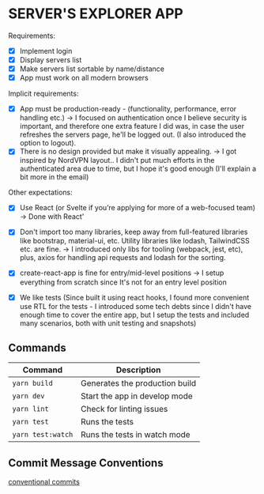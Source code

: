 # SERVER'S EXPLORER APP

Requirements:
- [x] Implement login
- [x] Display servers list
- [x] Make servers list sortable by name/distance
- [x] App must work on all modern browsers

Implicit requirements:
- [x] App must be production-ready - (functionality, performance, error handling etc.) -> I focused on authentication once I believe security is important, and therefore one extra feature I did was, in case the user refreshes the servers page, he'll be logged out. (I also introduced the option to logout).
- [x] There is no design provided but make it visually appealing. -> I got inspired by NordVPN layout.. I didn't put much efforts in the authenticated area due to time, but I hope it's good enough (I'll explain a bit more in the email)

Other expectations:
- [x] Use React (or Svelte if you’re applying for more of a web-focused team) -> Done with React'
- [x] Don't import too many libraries, keep away from full-featured libraries like bootstrap, material-ui, etc. Utility libraries like lodash,
TailwindCSS etc. are fine. -> I introduced only libs for tooling (webpack, jest, etc), plus, axios for handling api requests and lodash for the sorting.
- [x] create-react-app is fine for entry/mid-level positions -> I setup everything from scratch since It's not for an entry level position
- [x] We like tests (Since built it using react hooks, I found more convenient use RTL for the tests - I introduced some tech debts since I didn't have enough time to cover the entire app, but I setup the tests and included many scenarios, both with unit testing and snapshots)


## Commands

| Command                  | Description                               |
| ------------------------ | ----------------------------------------- |
| `yarn build`             | Generates the production build            |
| `yarn dev`               | Start the app in develop mode             |
| `yarn lint`              | Check for linting issues                  |
| `yarn test`              | Runs the tests                            |
| `yarn test:watch`        | Runs the tests in watch mode              |

## Commit Message Conventions

[conventional commits](https://www.conventionalcommits.org/en/v1.0.0/)
